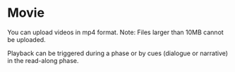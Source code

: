 # Movie

You can upload videos in mp4 format. Note: Files larger than 10MB cannot be uploaded.

Playback can be triggered during a phase or by cues (dialogue or narrative) in the read-along phase.
